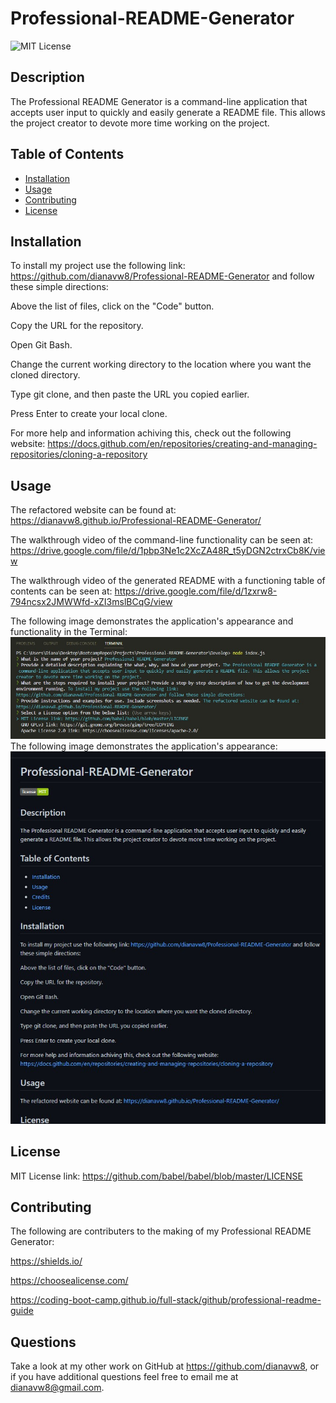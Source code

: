 # Professional-README-Generator

![MIT License](https://img.shields.io/static/v1?label=license&message=MIT&color=green)
 
## Description

The Professional README Generator is a command-line application that accepts user input to quickly and easily generate a README file. This allows the project creator to devote more time working on the project.

## Table of Contents

- [Installation](#installation)
- [Usage](#usage)
- [Contributing](#contributing)
- [License](#license)

## Installation

To install my project use the following link: https://github.com/dianavw8/Professional-README-Generator and follow these simple directions:

Above the list of files, click on the "Code" button.

Copy the URL for the repository.

Open Git Bash.

Change the current working directory to the location where you want the cloned directory.

Type git clone, and then paste the URL you copied earlier.

Press Enter to create your local clone.

For more help and information achiving this, check out the following website: https://docs.github.com/en/repositories/creating-and-managing-repositories/cloning-a-repository


## Usage

The refactored website can be found at: https://dianavw8.github.io/Professional-README-Generator/

The walkthrough video of the command-line functionality can be seen at: https://drive.google.com/file/d/1pbp3Ne1c2XcZA48R_t5yDGN2ctrxCb8K/view

The walkthrough video of the generated README with a functioning table of contents can be seen at: https://drive.google.com/file/d/1zxrw8-794ncsx2JMWWfd-xZI3mslBCqG/view

The following image demonstrates the application's appearance and functionality in the Terminal:
![The Professional README Generator webpage includes a README template.](./Develop/Professional-Readme-Screenshot2.jpg)
The following image demonstrates the application's appearance:
![The Professional README Generator webpage includes a README template.](./Develop/Professional-Readme-Screenshot.jpg)


## License

MIT License link: https://github.com/babel/babel/blob/master/LICENSE


## Contributing

The following are contributers to the making of my Professional README Generator:

https://shields.io/

https://choosealicense.com/

https://coding-boot-camp.github.io/full-stack/github/professional-readme-guide


## Questions

Take a look at my other work on GitHub at https://github.com/dianavw8, or if you have additional questions feel free to email me at dianavw8@gmail.com.


